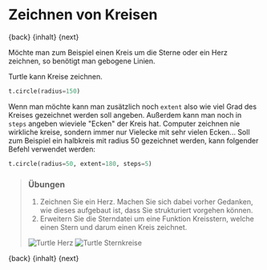 # Zeichnen von Kreisen


{back} {inhalt} {next}

Möchte man zum Beispiel einen Kreis um die Sterne oder ein Herz zeichnen, so benötigt man
gebogene Linien.

Turtle kann Kreise zeichnen.

```python
t.circle(radius=150)
```

Wenn man möchte kann man zusätzlich noch `extent` also wie viel Grad des Kreises
gezeichnet werden soll angeben. Außerdem kann man noch in `steps` angeben wieviele "Ecken" der Kreis hat.
Computer zeichnen nie wirkliche kreise, sondern immer nur Vielecke mit sehr vielen Ecken...
Soll zum Beispiel ein halbkreis mit radius 50 gezeichnet werden, kann folgender Befehl verwendet werden:

```python
t.circle(radius=50, extent=180, steps=5)
```

> ### Übungen
> 
> 1. Zeichnen Sie ein Herz. Machen Sie sich dabei vorher Gedanken, wie dieses aufgebaut ist, dass Sie strukturiert vorgehen können.
> 2. Erweitern Sie die Sterndatei um eine Funktion Kreisstern, welche einen Stern und darum einen Kreis zeichnet.
> 
> ![Turtle Herz](img/turtleherz.png) ![Turtle Sternkreise](img/turtlesternerandomkreise.png)

{back} {inhalt} {next}
